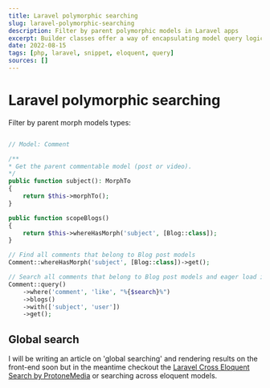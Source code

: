 ```yaml
---
title: Laravel polymorphic searching
slug: laravel-polymorphic-searching
description: Filter by parent polymorphic models in Laravel apps
excerpt: Builder classes offer a way of encapsulating model query logic in a class with better autocompletetion
date: 2022-08-15
tags: [php, laravel, snippet, eloquent, query]
sources: []
---
```


# Laravel polymorphic searching

Filter by parent morph models types:

```php

// Model: Comment

/**
* Get the parent commentable model (post or video).
*/
public function subject(): MorphTo
{
    return $this->morphTo();
}

public function scopeBlogs()
{
    return $this->whereHasMorph('subject', [Blog::class]);
}

```

```php
// Find all comments that belong to Blog post models
Comment::whereHasMorph('subject', [Blog::class])->get();

// Search all comments that belong to Blog post models and eager load it's blog post and the user
Comment::query()
    ->where('comment', 'like', "%{$search}%")
    ->blogs()
    ->with(['subject', 'user'])
    ->get();
```

## Global search

I will be writing an article on 'global searching' and rendering results on the front-end soon but in the meantime checkout the [Laravel Cross Eloquent Search by ProtoneMedia](https://github.com/protonemedia/laravel-cross-eloquent-search) or searching across eloquent models.